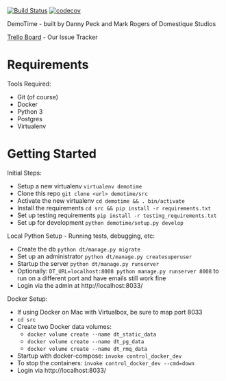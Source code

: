 [![Build Status](https://travis-ci.org/domestique/demotime.svg?branch=master)](https://travis-ci.org/f4nt/demotime)
[![codecov](https://codecov.io/gh/domestique/demotime/branch/master/graph/badge.svg)](https://codecov.io/gh/f4nt/demotime)

DemoTime - built by Danny Peck and Mark Rogers of Domestique Studios

[Trello Board](https://trello.com/b/k9PNajpl) - Our Issue Tracker

Requirements
=====================================

Tools Required:

* Git (of course)
* Docker
* Python 3
* Postgres
* Virtualenv

Getting Started
=====================================

Initial Steps:

* Setup a new virtualenv `virtualenv demotime`
* Clone this repo `git clone <url> demotime/src`
* Activate the new virtualenv `cd demotime && . bin/activate`
* Install the requirements `cd src && pip install -r requirements.txt`
* Set up testing requirements `pip install -r testing_requirements.txt`
* Set up for development `python demotime/setup.py develop`

Local Python Setup - Running tests, debugging, etc:

* Create the db `python dt/manage.py migrate`
* Set up an administrator `python dt/manage.py createsuperuser`
* Startup the server `python dt/manage.py runserver`
* Optionally: `DT_URL=localhost:8008 python manage.py runserver 8008` to run on a different port and have emails still work fine
* Login via the admin at http://localhost:8033/

Docker Setup:

* If using Docker on Mac with Virtualbox, be sure to map port 8033
* `cd src`
* Create two Docker data volumes: 
    - `docker volume create --name dt_static_data`
    - `docker volume create --name dt_pg_data`
    - `docker volume create --name dt_rmq_data`
* Startup with docker-compose: `invoke control_docker_dev`
* To stop the containers: `invoke control_docker_dev --cmd=down`
* Login via http://localhost:8033/
